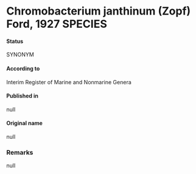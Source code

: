# Chromobacterium janthinum (Zopf) Ford, 1927 SPECIES

#### Status
SYNONYM

#### According to
Interim Register of Marine and Nonmarine Genera

#### Published in
null

#### Original name
null

### Remarks
null